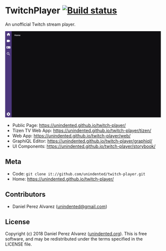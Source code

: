# TwitchPlayer [![Build status](https://img.shields.io/travis/com/unindented/twitch-player.svg)](https://travis-ci.com/unindented/twitch-player)

An unofficial Twitch stream player.

![Screenshot of Tizen TV web app](projects/twitch-tizen/docs/screenshot.png)

* Public Page: <https://unindented.github.io/twitch-player/>
* Tizen TV Web App: <https://unindented.github.io/twitch-player/tizen/>
* Web App: <https://unindented.github.io/twitch-player/web/>
* GraphiQL Editor: <https://unindented.github.io/twitch-player/graphiql/>
* UI Components: <https://unindented.github.io/twitch-player/storybook/>

## Meta

- Code: `git clone it://github.com/unindented/twitch-player.git`
- Home: <https://unindented.github.io/twitch-player/>

## Contributors

- Daniel Perez Alvarez ([unindented@gmail.com](mailto:unindented@gmail.com))

## License

Copyright (c) 2018 Daniel Perez Alvarez ([unindented.org](https://unindented.org/)). This is free software, and may be redistributed under the terms specified in the LICENSE file.
